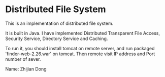# Distributed File System

This is an implementation of distributed file system. 


It is built in Java. I have implemented Distributed Transparent File Access, Security Service, Directory Service and Caching.


To run it, you should install tomcat on remote server, and run packaged 'finder-web-2.26.war' on tomcat. Then remote visit IP address and Port number of sever.

Name: Zhijian Dong
